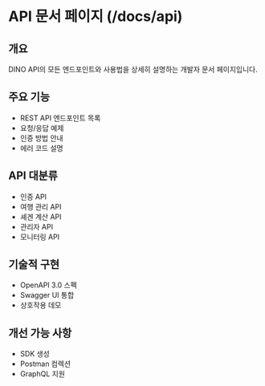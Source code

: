 # API 문서 페이지 (/docs/api)

## 개요

DINO API의 모든 엔드포인트와 사용법을 상세히 설명하는 개발자 문서 페이지입니다.

## 주요 기능

- REST API 엔드포인트 목록
- 요청/응답 예제
- 인증 방법 안내
- 에러 코드 설명

## API 대분류

- 인증 API
- 여행 관리 API
- 셰겐 계산 API
- 관리자 API
- 모니터링 API

## 기술적 구현

- OpenAPI 3.0 스펙
- Swagger UI 통합
- 상호작용 데모

## 개선 가능 사항

- SDK 생성
- Postman 컴렉션
- GraphQL 지원
